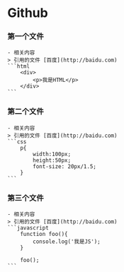 # Github

### 第一个文件
    - 相关内容
    > 引用的文件 [百度](http://baidu.com)
    ```html
        <div>
            <p>我是HTML</p>
        </div>
    ```

### 第二个文件
    - 相关内容
    > 引用的文件 [百度](http://baidu.com)
    ```css
        p{
            width:100px;
            height:50px;
            font-size: 20px/1.5;
        }
    ```

### 第三个文件
    - 相关内容
    > 引用的文件 [百度](http://baidu.com)
    ```javascript
        function foo(){
            console.log('我是JS');
        }

        foo();
    ```
